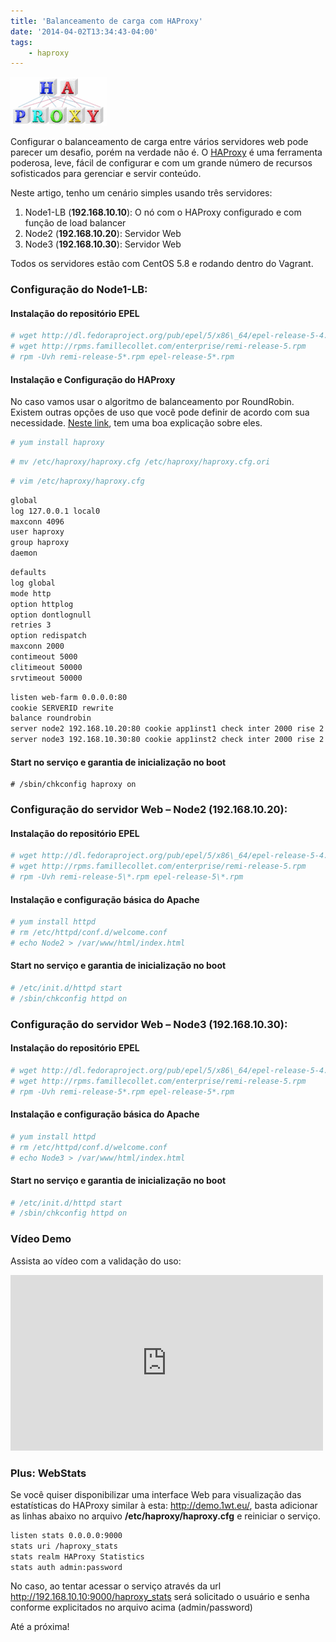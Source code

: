 ```yaml
---
title: 'Balanceamento de carga com HAProxy'
date: '2014-04-02T13:34:43-04:00'
tags:
    - haproxy
---
```


![haproxy](/media/haproxy1.png)

Configurar o balanceamento de carga entre vários servidores web pode parecer um desafio, porém na verdade não é. O [HAProxy](http://haproxy.1wt.eu/ "HAProxy") é uma ferramenta poderosa, leve, fácil de configurar e com um grande número de recursos sofisticados para gerenciar e servir conteúdo.

Neste artigo, tenho um cenário simples usando três servidores:

1. Node1-LB (**192.168.10.10**): O nó com o HAProxy configurado e com função de load balancer
2. Node2 (**192.168.10.20**): Servidor Web
3. Node3 (**192.168.10.30**): Servidor Web

Todos os servidores estão com CentOS 5.8 e rodando dentro do Vagrant.

### Configuração do Node1-LB:

#### Instalação do repositório EPEL

```bash
# wget http://dl.fedoraproject.org/pub/epel/5/x86\_64/epel-release-5-4.noarch.rpm  
# wget http://rpms.famillecollet.com/enterprise/remi-release-5.rpm  
# rpm -Uvh remi-release-5*.rpm epel-release-5*.rpm
```

#### Instalação e Configuração do HAProxy

No caso vamos usar o algoritmo de balanceamento por RoundRobin. Existem outras opções de uso que você pode definir de acordo com sua necessidade. [Neste link](http://wiki.joyent.com/wiki/display/jpc2/Load+Balancing+with+HAproxy), tem uma boa explicação sobre eles.

```bash
# yum install haproxy
```

```bash
# mv /etc/haproxy/haproxy.cfg /etc/haproxy/haproxy.cfg.ori
```

```bash
# vim /etc/haproxy/haproxy.cfg
```

```bash
global  
log 127.0.0.1 local0  
maxconn 4096  
user haproxy  
group haproxy  
daemon
```

```bash
defaults  
log global  
mode http  
option httplog  
option dontlognull  
retries 3  
option redispatch  
maxconn 2000  
contimeout 5000  
clitimeout 50000  
srvtimeout 50000
```

```bash
listen web-farm 0.0.0.0:80  
cookie SERVERID rewrite  
balance roundrobin  
server node2 192.168.10.20:80 cookie app1inst1 check inter 2000 rise 2 fall 5  
server node3 192.168.10.30:80 cookie app1inst2 check inter 2000 rise 2 fall 5
```

#### Start no serviço e garantia de inicialização no boot

```bash]# /etc/init.d/haproxy start  
# /sbin/chkconfig haproxy on
```

### Configuração do servidor Web – Node2 (192.168.10.20):

#### Instalação do repositório EPEL

```bash
# wget http://dl.fedoraproject.org/pub/epel/5/x86\_64/epel-release-5-4.noarch.rpm  
# wget http://rpms.famillecollet.com/enterprise/remi-release-5.rpm  
# rpm -Uvh remi-release-5\*.rpm epel-release-5\*.rpm
```

#### Instalação e configuração básica do Apache

```bash
# yum install httpd  
# rm /etc/httpd/conf.d/welcome.conf  
# echo Node2 > /var/www/html/index.html
```

#### Start no serviço e garantia de inicialização no boot

```bash
# /etc/init.d/httpd start  
# /sbin/chkconfig httpd on
```

### Configuração do servidor Web – Node3 (192.168.10.30):

#### Instalação do repositório EPEL

```bash
# wget http://dl.fedoraproject.org/pub/epel/5/x86\_64/epel-release-5-4.noarch.rpm  
# wget http://rpms.famillecollet.com/enterprise/remi-release-5.rpm  
# rpm -Uvh remi-release-5*.rpm epel-release-5*.rpm
```

#### Instalação e configuração básica do Apache

```bash
# yum install httpd  
# rm /etc/httpd/conf.d/welcome.conf  
# echo Node3 > /var/www/html/index.html
```

#### Start no serviço e garantia de inicialização no boot

```bash
# /etc/init.d/httpd start  
# /sbin/chkconfig httpd on
```

### Vídeo Demo 

Assista ao vídeo com a validação do uso:

<iframe allow="autoplay; encrypted-media" allowfullscreen="" frameborder="0" height="281" loading="lazy" src="https://www.youtube.com/embed/jXbZ_C00Jvc?feature=oembed" width="500"></iframe>

### Plus: WebStats

Se você quiser disponibilizar uma interface Web para visualização das estatísticas do HAProxy similar à esta: <http://demo.1wt.eu/>, basta adicionar as linhas abaixo no arquivo **/etc/haproxy/haproxy.cfg** e reiniciar o serviço.

```bash
listen stats 0.0.0.0:9000  
stats uri /haproxy_stats  
stats realm HAProxy Statistics  
stats auth admin:password
```

No caso, ao tentar acessar o serviço através da url http://192.168.10.10:9000/haproxy_stats será solicitado o usuário e senha conforme explicitados no arquivo acima (admin/password)

Até a próxima!
